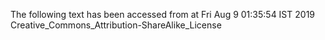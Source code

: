 The following text has been accessed from at Fri Aug 9 01:35:54 IST 2019
Creative_Commons_Attribution-ShareAlike_License
